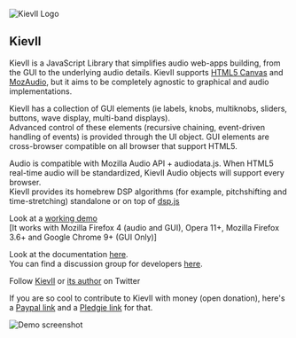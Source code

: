 ![KievII Logo][kieviilogo]

KievII
------

KievII is a JavaScript Library that simplifies audio web-apps building, from the GUI to the underlying audio details.
KievII supports [HTML5 Canvas](https://developer.mozilla.org/en/HTML/Canvas) and [MozAudio](https://developer.mozilla.org/en/Introducing_the_Audio_API_Extension), but it aims to be completely agnostic to graphical and audio implementations.

KievII has a collection of GUI elements (ie labels, knobs, multiknobs, sliders, buttons, wave display, multi-band displays).  
Advanced control of these elements (recursive chaining, event-driven handling of events) is provided  through the UI object. GUI elements are cross-browser compatible on all browser that support HTML5.

Audio is compatible with Mozilla Audio API + audiodata.js. When HTML5 real-time audio will be standardized, KievII Audio objects will support every browser.  
KievII provides its homebrew DSP algorithms (for example, pitchshifting and time-stretching) standalone or on top of [dsp.js][dsp.js_address]

Look at a [working demo](https://developer.mozilla.org/en-US/demos/detail/voron)  
[It works with Mozilla Firefox 4 (audio and GUI), Opera 11+, Mozilla Firefox 3.6+ and Google Chrome 9+ (GUI Only)]

Look at the documentation [here](https://github.com/janesconference/KievII/wiki).  
You can find a discussion group for developers [here][group_address].

Follow [KievII](https://twitter.com/kievii_library) or [its author](https://twitter.com/janesconference) on Twitter

If you are so cool to contribute to KievII with money (open donation), here's a [Paypal link](https://www.paypal.com/cgi-bin/webscr?cmd=_donations&business=GVLGLRWSQU9F8&lc=GB&item_name=KievII&item_number=KievII%20Donation&currency_code=EUR&bn=PP%2dDonationsBF%3abtn_donateCC_LG%2egif%3aNonHosted)  and a [Pledgie link](http://www.pledgie.com/campaigns/14967) for that.

![Demo screenshot][dscreen]

[dscreen]: http://dl.dropbox.com/u/6767816/PublicStuff/voron_ff4.png
[kieviilogo]: http://bitterspring.net/images/globals/kievii_logo_little.png
[dsp.js_address]: http://github.com/corbanbrook/dsp.js/
[emscripten_address]: https://github.com/janesconference/KievII/tree/master/dsp/emscripten_compiled
[group_address]: http://groups.google.com/group/kievii